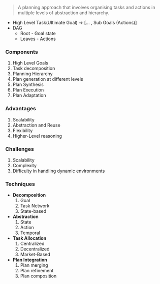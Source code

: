 >A planning approach that involves organising tasks and actions in multiple levels of abstraction and hierarchy.

- High Level Task(Ultimate Goal) -> \[... , Sub Goals (Actions)]
- DAG
	- Root - Goal state
	- Leaves - Actions

### Components
1. High Level Goals
2. Task decomposition
3. Planning Hierarchy
4. Plan generation at different levels
5. Plan Synthesis
6. Plan Execution
7. Plan Adaptation

### Advantages
1. Scalability
2. Abstraction and Reuse
3. Flexibility
4. Higher-Level reasoning
### Challenges
1. Scalability
2. Complexity
3. Difficulty in handling dynamic environments  
### Techniques
- **Decomposition**
	1. Goal
	2. Task Network
	3. State-based
- **Abstraction**
	1. State
	2. Action
	3. Temporal
- **Task Allocation**
	1. Centralized
	2. Decentralized
	3. Market-Based
- **Plan Integration**
	1. Plan merging
	2. Plan refinement
	3. Plan composition
